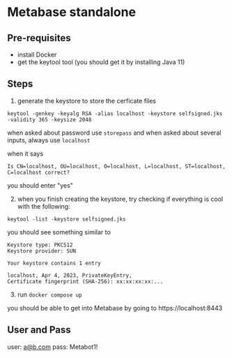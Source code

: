 # Metabase standalone

## Pre-requisites
- install Docker
- get the keytool tool (you should get it by installing Java 11)

## Steps
1) generate the keystore to store the cerficate files
```
keytool -genkey -keyalg RSA -alias localhost -keystore selfsigned.jks -validity 365 -keysize 2048
```
when asked about password use `storepass` and when asked about several inputs, always use `localhost`

when it says
```
Is CN=localhost, OU=localhost, O=localhost, L=localhost, ST=localhost, C=localhost correct?
```
you should enter "yes"

2) when you finish creating the keystore, try checking if everything is cool with the following:

`keytool -list -keystore selfsigned.jks`

you should see something similar to 
```
Keystore type: PKCS12
Keystore provider: SUN

Your keystore contains 1 entry

localhost, Apr 4, 2023, PrivateKeyEntry, 
Certificate fingerprint (SHA-256): xx:xx:xx:xx:...
```

3) run `docker compose up`

you should be able to get into Metabase by going to https://localhost:8443

## User and Pass
user: a@b.com
pass: Metabot1!